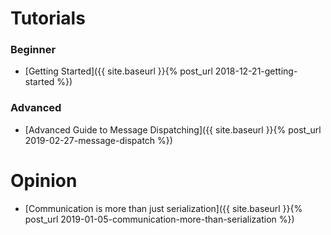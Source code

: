 # Tutorials
### Beginner
- [Getting Started]({{ site.baseurl }}{% post_url 2018-12-21-getting-started %})

### Advanced
- [Advanced Guide to Message Dispatching]({{ site.baseurl }}{% post_url 2019-02-27-message-dispatch %})

# Opinion
- [Communication is more than just serialization]({{ site.baseurl }}{% post_url 2019-01-05-communication-more-than-serialization %})
